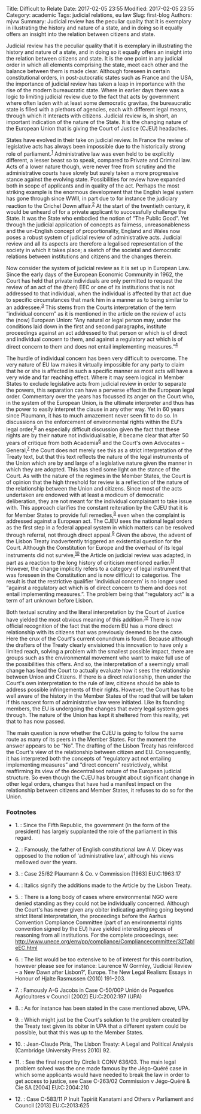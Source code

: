 Title: Difficult to Relate
Date: 2017-02-05 23:55
Modified: 2017-02-05 23:55
Category: academic
Tags: judicial relations, eu law
Slug: first-blog
Authors: mjvw
Summary: Judicial review has the peculiar quality that it is exemplary in illustrating the history and nature of a state, and in doing so it equally offers an insight into the relation between citizens and state. 

Judicial review has the peculiar quality that it is exemplary in illustrating the history and nature of a state, and in doing so it equally offers an insight into the relation between citizens and state. It is the one point in any judicial order in which all elements comprising the state, meet each other and the balance between them is made clear. Although foreseen in certain constitutional orders, in post-autocratic states such as France and the USA, the importance of judicial review has taken a leap in importance with the rise of the modern bureaucratic state. Where in earlier days there was a logic to limiting judicial review due to the fact that acts by government where often laden with at least some democratic gravitas, the bureaucratic state is filled with a plethors of agencies, each with different legal means, through which it interacts with citizens. Judicial review is, in short, an important indication of the nature of the State. It is the changing nature of the European Union that is giving the Court of Justice (CJEU) headaches.

States have evolved in their take on judicial review. In France the review of legislative acts has always been impossible due to the historically strong role of parliament.<sup>[1](#myfootnote1)</sup> Administrative law was even held to be explicitly different, a lesser beast so to speak, compared to Private and Criminal law. Acts of a lower nature though, were never free from scrutiny and the administrative courts have slowly but surely taken a more progressive stance against the evolving state. Possibilities for review have expanded both in scope of applicants and in quality of the act. Perhaps the most striking example is the enormous development that the English legal system has gone through since WWII, in part due to for instance the judiciary reaction to the Crichel Down affair.<sup>[2](#myfootnote2)</sup> At the start of the twentieth century, it would be unheard of for a private applicant to successfully challenge the State. It was the State who embodied the notion of “The Public Good”. Yet through the judicial application of concepts as fairness, unreasonableness and the un-English concept of proportionality, England and Wales now poses a robust system of judicial review of administrative acts. Judicial review and all its aspects are therefore a legalised representation of the society in which it takes place; a sketch of the societal and democratic relations between institutions and citizens and the changes therein.

Now consider the system of judicial review as it is set up in European Law. Since the early days of the European Economic Community in 1962, the Court has held that private individuals are only permitted to request the review of an act of the (then) EEC or one of its institutions that is not addressed to that individual, when the individual is affected by that act due to specific circumstances that mark him in a manner as to being similar to an addressee.<sup>[3](#myfootnote3)</sup> This stems from the Courts interpretation of the term “individual concern” as it is mentioned in the article on the review of acts the (now) European Union: “Any natural or legal person may, under the conditions laid down in the first and second paragraphs, institute proceedings against an act addressed to that person or which is of direct and individual concern to them, and against a regulatory act which is of direct concern to them and does not entail implementing measures.”<sup>[4](#myfootnote4)</sup>

The hurdle of individual concern has been very difficult to overcome. The very nature of EU law makes it virtually impossible for any party to claim that he or she is affected in such a specific manner as most acts will have a very wide and far reaching effect. Where it may seem logical in Member States to exclude legislative acts from judicial review in order to separate the powers, this separation can have a perverse effect in the European legal order. Commentary over the years has focussed its anger on the Court who, in the system of the European Union, is the ultimate interpreter and thus has the power to easily interpret the clause in any other way. Yet in 60 years since Plaumann, it has to much amazement never seen fit to do so. 
In discussions on the enforcement of environmental rights within the EU's legal order,<sup>[5](#myfootnote5)</sup> an especially difficult discussion given the fact that these rights are by their nature not individualisable, it became clear that after 50 years of critique from both Academia<sup>[6](#myfootnote6)</sup> and the Court's own Advocates – General,<sup>[7](#myfootnote7)</sup> the Court does not merely see this as a strict interpretation of the Treaty text, but that this text reflects the nature of the legal instruments of the Union which are by and large of a legislative nature given the manner in which they are adopted. This has shed some light on the stance of the Court. As with the nature of the regimes in the Member States, the Court is of opinion that the high threshold for review is a reflection of the nature of the relationship between the Union and citizens. Since most of the acts undertaken are endowed with at least a modicum of democratic deliberation, they are not meant for the individual complainant to take issue with. This approach clarifies the constant reiteration by the CJEU that it is for Member States to provide full remedies,<sup>[8](#myfootnote8)</sup> even when the complaint is addressed against a European act. The CJEU sees the national legal orders as the first step in a federal appeal system in which matters can be resolved through referral, not through direct appeal.<sup>[9](#myfootnote9)</sup>
Given the above, the advent of the Lisbon Treaty inadvertently triggered an existential question for the Court. Although the Constitution for Europe and the overhaul of its legal instruments did not survive,<sup>[10](#myfootnote10)</sup> the Article on judicial review was adapted, in part as a reaction to the long history of criticism mentioned earlier.<sup>[11](#myfootnote11)</sup> However, the change implicitly refers to a category of legal instrument that was foreseen in the Constitution and is now difficult to categorise. The result is that the restrictive qualifier 'individual concern' is no longer used “against a regulatory act which is of direct concern to them and does not entail implementing measures.”. The problem being that “regulatory act” is a term of art unknown before Lisbon.
 
Both textual scrutiny and the literal interpretation by the Court of Justice have yielded the most obvious meaning of this addition.<sup>[12](#myfootnote12)</sup> There is now official recognition of the fact that the modern EU has a more direct relationship with its citizens that was previously deemed to be the case. Here the crux of the Court's current conundrum is found. Because although the drafters of the Treaty clearly envisioned this innovation to have only a limited reach, solving a problem with the smallest possible impact, there are groups such as the environmental movement who want to make full use of the possibilities this offers. And so, the interpretation of a seemingly small change has lead the Court to actually evaluate how it sees the relationship between Union and Citizens. If there is a direct relationship, then under the Court's own interpretation to the rule of law, citizens should be able to address possible infringements of their rights. However, the Court has to be well aware of the history in the Member States of the road that will be taken if this nascent form of administrative law were initiated. Like its founding members, the EU is undergoing the changes that every legal system goes through. The nature of the Union has kept it sheltered from this reality, yet that to has now passed. 

The main question is now whether the CJEU is going to follow the same route as many of its peers in the Member States. For the moment the answer appears to be “No”.  The drafting of the Lisbon Treaty has reinforced the Court's view of the relationship between citizen and EU. Consequently, it has interpreted both the concepts of “regulatory act not entailing implementing measures” and “direct concern” restrictively, whilst reaffirming its view of the decentralised nature of the European judicial structure. So even though the CJEU has brought about significant change in other legal orders, changes that have had a manifest impact on the relationship between citizens and Member States, it refuses to do so for the Union.

### Footnotes
* <a name="myfootnote1">1. </a> : Since the Fifth Republic, the government (in the form of the president) has largely supplanted the role of the parliament in this regard.

* <a name="myfootnote2">2. </a> : Famously, the father of English constitutional law A.V. Dicey was opposed to the notion of 'administrative law', although his views mellowed over the years.

* <a name="myfootnote3">3. </a> : Case 25/62 Plaumann & Co. v Commission [1963] EU:C:1963:17

* <a name="myfootnote4">4. </a> : Italics signify the additions made to the Article by the Lisbon Treaty.

* <a name="myfootnote5">5. </a> : There is a long body of cases where environmental NGO were denied standing as they could not be individually concerned. Although the Court's has never given any obiter indicating anything going beyond strict literal interpretation, the proceedings before the Aarhus Convention Compliance Committee (part of an environmental rights convention signed by the EU) have yielded interesting pieces of reasoning from all institutions. For the complete proceedings, see: <http://www.unece.org/env/pp/compliance/Compliancecommittee/32TableEC.html> 

* <a name="myfootnote6">6. </a> : The list would be too extensive to be of interest for this contribution, however please see for instance: Laurence W Gormley, ‘Judicial Review – a New Dawn after Lisbon?’, Europe. The New Legal Realism: Essays in Honour of Hjalte Rasmussen (2010) 191–203.

* <a name="myfootnote7">7. </a> : Famously A-G Jacobs in Case C-50/00P Unión de Pequeños Agricultores v Council [2002] EU:C:2002:197 (UPA)

* <a name="myfootnote8">8. </a> : As for instance has been stated in the case mentioned above, UPA.

* <a name="myfootnote9">9. </a> : Which might just be the Court's solution to the problem created by the Treaty text given its obiter in UPA that a different system could be possible, but that this was up to the Member States.

* <a name="myfootnote10">10. </a> : Jean-Claude Piris, The Lisbon Treaty: A Legal and Political Analysis (Cambridge University Press 2010) 92.

* <a name="myfootnote11">11. </a> : See the final report by Circle I: CONV 636/03. The main legal problem solved was the one made famous by the Jégo-Quéré case in which some applicants would have needed to break the law in order to get access to justice, see Case C-263/02 Commission v Jégo-Quéré & Cie SA [2004] EU:C:2004:210

* <a name="myfootnote12">12. </a> : Case C-583/11 P Inuit Tapiriit Kanatami and Others v Parliament and Council [2013] EU:C:2013:625

